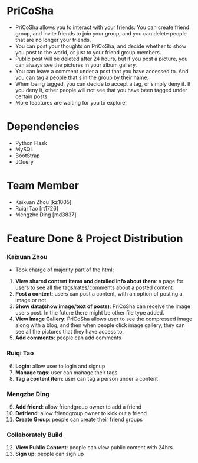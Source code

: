 # PriCoSha
- PriCoSha allows you to interact with your friends: You can create friend group, and invite friends to join your group, and you can delete people that are no longer your friends.
- You can post your thoughts on PriCoSha, and decide whether to show you post to the world, or just to your friend group members.
- Public post will be deleted after 24 hours, but if you post a picture, you can always see the pictures in your album gallery.
- You can leave a comment under a post that you have accessed to. And you can tag a people that's in the group by their name.
- When being tagged, you can decide to accept a tag, or simply deny it. If you deny it, other people will not see that you have been tagged under certain posts.
- More feactures are waiting for you to explore!
# Dependencies
- Python Flask
- MySQL
- BootStrap
- JQuery
# Team Member
- Kaixuan Zhou [kz1005]
- Ruiqi Tao    [rt1726]
- Mengzhe Ding [md3837]
# Feature Done & Project Distribution
### Kaixuan Zhou
- Took charge of majority part of the html;
1. <strong>View shared content items and detailed info about them</strong>: a page for users to see all the tags/rates/comments about a posted content
2. <strong>Post a content</strong>: users can post a content, with an option of posting a image or not.
3. <strong>Show data(show image/text of posts)</strong>: PriCoSha can receive the image users post. In the future there might be other file type added.
4. <strong>View Image Gallery</strong>: PriCoSha allows user to see the compressed image along with a blog, and then when people click image gallery, they can see all the pictures that they have access to.
5. <strong>Add comments</strong>: people can add comments
### Ruiqi Tao
6. <strong>Login</strong>: allow user to login and signup
7. <strong>Manage tags</strong>: user can manage their tags
8. <strong>Tag a content item</strong>: user can tag a person under a content
### Mengzhe Ding
9. <strong>Add friend</strong>: allow friendgroup owner to add a friend
10. <strong>Defriend</strong>: allow friendgroup owner to kick out a friend
11. <strong>Create Group</strong>: people can create their friend groups
### Collaborately Build
12. <strong>View Public Content</strong>: people can view public content with 24hrs.
13. <strong>Sign up</strong>: people can sign up
